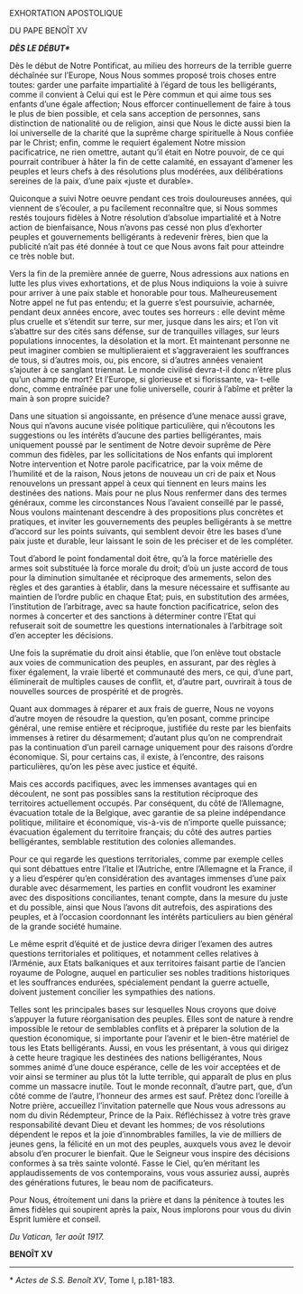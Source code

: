 EXHORTATION APOSTOLIQUE

DU PAPE BENOÎT XV

***DÈS LE DÉBUT\****

Dès le début de Notre Pontificat, au milieu des horreurs de la terrible guerre déchaînée sur l’Europe, Nous Nous sommes proposé trois choses entre toutes: garder une parfaite impartialité à l’égard de tous les belligérants, comme il convient à Celui qui est le Père commun et qui aime tous ses enfants d’une égale affection; Nous efforcer continuellement de faire à tous le plus de bien possible, et cela sans acception de personnes, sans distinction de nationalité ou de religion, ainsi que Nous le dicte aussi bien la loi universelle de la charité que la suprême charge spirituelle à Nous confiée par le Christ; enfin, comme le requiert également Notre mission pacificatrice, ne rien omettre, autant qu’il était en Notre pouvoir, de ce qui pourrait contribuer à hâter la fin de cette calamité, en essayant d’amener les peuples et leurs chefs à des résolutions plus modérées, aux délibérations sereines de la paix, d’une paix «juste et durable».

Quiconque a suivi Notre oeuvre pendant ces trois douloureuses années, qui viennent de s’écouler, a pu facilement reconnaître que, si Nous sommes restés toujours fidèles à Notre résolution d’absolue impartialité et à Notre action de bienfaisance, Nous n’avons pas cessé non plus d’exhorter peuples et gouvernements belligérants à redevenir frères, bien que la publicité n’ait pas été donnée à tout ce que Nous avons fait pour atteindre ce très noble but.

Vers la fin de la première année de guerre, Nous adressions aux nations en lutte les plus vives exhortations, et de plus Nous indiquions la voie à suivre pour arriver à une paix stable et honorable pour tous. Malheureusement Notre appel ne fut pas entendu; et la guerre s’est poursuivie, acharnée, pendant deux années encore, avec toutes ses horreurs : elle devint même plus cruelle et s’étendit sur terre, sur mer, jusque dans les airs; et l’on vit s’abattre sur des cités sans défense, sur de tranquilles villages, sur leurs populations innocentes, la désolation et la mort. Et maintenant personne ne peut imaginer combien se multiplieraient et s’aggraveraient les souffrances de tous, si d’autres mois, ou, pis encore, si d’autres années venaient s’ajouter à ce sanglant triennat. Le monde civilisé devra-t-il donc n’être plus qu’un champ de mort? Et l’Europe, si glorieuse et si florissante, va- t-elle donc, comme entraînée par une folie universelle, courir à l’abîme et prêter la main à son propre suicide?

Dans une situation si angoissante, en présence d’une menace aussi grave, Nous qui n’avons aucune visée politique particulière, qui n’écoutons les suggestions ou les intérêts d’aucune des parties belligérantes, mais uniquement poussé par le sentiment de Notre devoir suprême de Père commun des fidèles, par les sollicitations de Nos enfants qui implorent Notre intervention et Notre parole pacificatrice, par la voix même de l’humilité et de la raison, Nous jetons de nouveau un cri de paix et Nous renouvelons un pressant appel à ceux qui tiennent en leurs mains les destinées des nations. Mais pour ne plus Nous renfermer dans des termes généraux, comme les circonstances Nous l’avaient conseillé par le passé, Nous voulons maintenant descendre à des propositions plus concrètes et pratiques, et inviter les gouvernements des peuples belligérants à se mettre d’accord sur les points suivants, qui semblent devoir être les bases d’une paix juste et durable, leur laissant le soin de les préciser et de les compléter.

Tout d’abord le point fondamental doit être, qu’à la force matérielle des armes soit substituée là force morale du droit; d’où un juste accord de tous pour la diminution simultanée et réciproque des armements, selon des règles et des garanties à établir, dans la mesure nécessaire et suffisante au maintien de l’ordre public en chaque Etat; puis, en substitution des armées, l’institution de l’arbitrage, avec sa haute fonction pacificatrice, selon des normes à concerter et des sanctions à déterminer contre l’Etat qui refuserait soit de soumettre les questions internationales à l’arbitrage soit d’en accepter les décisions.

Une fois la suprématie du droit ainsi établie, que l’on enlève tout obstacle aux voies de communication des peuples, en assurant, par des règles à fixer également, la vraie liberté et communauté des mers, ce qui, d’une part, éliminerait de multiples causes de conflit, et, d’autre part, ouvrirait à tous de nouvelles sources de prospérité et de progrès.

Quant aux dommages à réparer et aux frais de guerre, Nous ne voyons d’autre moyen de résoudre la question, qu’en posant, comme principe général, une remise entière et réciproque, justifiée du reste par les bienfaits immenses à retirer du désarmement; d’autant plus qu’on ne comprendrait pas la continuation d’un pareil carnage uniquement pour des raisons d’ordre économique. Si, pour certains cas, il existe, à l’encontre, des raisons particulières, qu’on les pèse avec justice et équité.

Mais ces accords pacifiques, avec les immenses avantages qui en découlent, ne sont pas possibles sans la restitution réciproque des territoires actuellement occupés. Par conséquent, du côté de l’Allemagne, évacuation totale de la Belgique, avec garantie de sa pleine indépendance politique, militaire et économique, vis-à-vis de n’importe quelle puissance; évacuation également du territoire français; du côté des autres parties belligérantes, semblable restitution des colonies allemandes.

Pour ce qui regarde les questions territoriales, comme par exemple celles qui sont débattues entre l’Italie et l’Autriche, entre l’Allemagne et la France, il y a lieu d’espérer qu’en considération des avantages immenses d’une paix durable avec désarmement, les parties en conflit voudront les examiner avec des dispositions conciliantes, tenant compte, dans la mesure du juste et du possible, ainsi que Nous l’avons dit autrefois, des aspirations des peuples, et à l’occasion coordonnant les intérêts particuliers au bien général de la grande société humaine.

Le même esprit d’équité et de justice devra diriger l’examen des autres questions territoriales et politiques, et notamment celles relatives à l’Arménie, aux Etats balkaniques et aux territoires faisant partie de l’ancien royaume de Pologne, auquel en particulier ses nobles traditions historiques et les souffrances endurées, spécialement pendant la guerre actuelle, doivent justement concilier les sympathies des nations.

Telles sont les principales bases sur lesquelles Nous croyons que doive s’appuyer la future réorganisation des peuples. Elles sont de nature à rendre impossible le retour de semblables conflits et à préparer la solution de la question économique, si importante pour l’avenir et le bien-être matériel de tous les Etats belligérants. Aussi, en vous les présentant, à vous qui dirigez à cette heure tragique les destinées des nations belligérantes, Nous sommes animé d’une douce espérance, celle de les voir acceptées et de voir ainsi se terminer au plus tôt la lutte terrible, qui apparaît de plus en plus comme un massacre inutile. Tout le monde reconnaît, d’autre part, que, d’un côté comme de l’autre, l’honneur des armes est sauf. Prêtez donc l’oreille à Notre prière, accueillez l’invitation paternelle que Nous vous adressons au nom du divin Rédempteur, Prince de la Paix. Réfléchissez à votre très grave responsabilité devant Dieu et devant les hommes; de vos résolutions dépendent le repos et la joie d’innombrables familles, la vie de milliers de jeunes gens, la félicité en un mot des peuples, auxquels vous avez le devoir absolu d’en procurer le bienfait. Que le Seigneur vous inspire des décisions conformes à sa très sainte volonté. Fasse le Ciel, qu’en méritant les applaudissements de vos contemporains, vous vous assuriez aussi, auprès des générations futures, le beau nom de pacificateurs.

Pour Nous, étroitement uni dans la prière et dans la pénitence à toutes les âmes fidèles qui soupirent après la paix, Nous implorons pour vous du divin Esprit lumière et conseil.

*Du Vatican, 1er août 1917.*

**BENOÎT XV**

* * *

\* *Actes de S.S. Benoît XV*, Tome I, p.181-183.